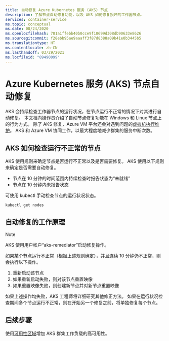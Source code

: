 ```yaml
---
title: 自动修复 Azure Kubernetes 服务 (AKS) 节点
description: 了解节点自动修复功能，以及 AKS 如何修复损坏的工作器节点。
services: container-service
ms.topic: conceptual
ms.date: 08/24/2020
ms.openlocfilehash: 781a1ffebb40b0cce9f18699d308db90633e8626
ms.sourcegitcommit: f28ebb95ae9aaaff3f87d8388a09b41e0b3445b5
ms.translationtype: HT
ms.contentlocale: zh-CN
ms.lasthandoff: 03/29/2021
ms.locfileid: "89490099"
---
```

# <a name="azure-kubernetes-service-aks-node-auto-repair"></a>Azure Kubernetes 服务 (AKS) 节点自动修复

AKS 会持续检查工作器节点的运行状况，在节点运行不正常的情况下对其进行自动修复。 本文档向操作员介绍了自动节点修复功能在 Windows 和 Linux 节点上的行为方式。 除了 AKS 修复，Azure VM 平台还会对遇到问题的[虚拟机执行维护][vm-updates]。 AKS 和 Azure VM 协同工作，以最大程度地减少群集的服务中断次数。

## <a name="how-aks-checks-for-unhealthy-nodes"></a>AKS 如何检查运行不正常的节点

AKS 使用规则来确定节点是否运行不正常以及是否需要修复。 AKS 使用以下规则来确定是否需要自动修复。

* 节点在 10 分钟的时间范围内持续检查时报告状态为“未就绪”
* 节点在 10 分钟内未报告状态

可使用 kubectl 手动检查节点的运行状况状态。

```
kubectl get nodes
```

## <a name="how-automatic-repair-works"></a>自动修复的工作原理

> [!Note]
> AKS 使用用户帐户“aks-remediator”启动修复操作。

如果某个节点运行不正常（根据上述规则确定），并且连续 10 分钟仍不正常，则会执行以下操作。

1. 重新启动该节点
1. 如果重新启动失败，则对该节点重置映像
1. 如果重置映像失败，则创建新节点并对新节点重置映像

如果上述操作均失败，AKS 工程师将详细研究其他修正方法。 如果在运行状况检查期间多个节点运行不正常，则在开始另一个修复之前，将单独修复每个节点。

## <a name="next-steps"></a>后续步骤

使用[可用性区域][availability-zones]增加 AKS 群集工作负载的高可用性。

<!-- LINKS - External -->

<!-- LINKS - Internal -->
[availability-zones]: ./availability-zones.md
[vm-updates]: ../virtual-machines/maintenance-and-updates.md
